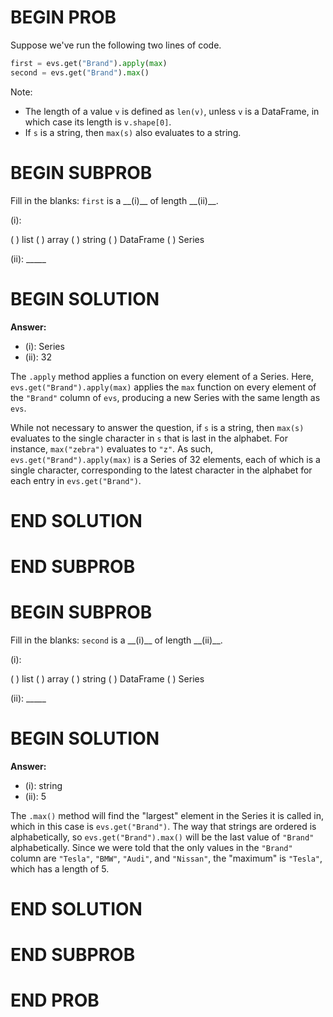 # BEGIN PROB

Suppose we've run the following two lines of code.
​
```py
first = evs.get("Brand").apply(max) 
second = evs.get("Brand").max()
```

Note:

 - The length of a value `v` is defined as `len(v)`, unless `v` is a DataFrame, in which case its length is `v.shape[0]`.
 - If `s` is a string, then `max(s)` also evaluates to a string.

# BEGIN SUBPROB

Fill in the blanks: `first` is a \_\_(i)\_\_ of length \_\_(ii)\_\_.

(i):

( ) list
( ) array
( ) string
( ) DataFrame
( ) Series

(ii): _____

# BEGIN SOLUTION

**Answer:**

- (i): Series 
- (ii): 32

The `.apply` method applies a function on every element of a Series. Here, `evs.get("Brand").apply(max)` applies the `max` function on every element of the `"Brand"` column of `evs`, producing a new Series with the same length as `evs`.

While not necessary to answer the question, if `s` is a string, then `max(s)` evaluates to the single character in `s` that is last in the alphabet. For instance, `max("zebra")` evaluates to `"z"`. As such, `evs.get("Brand").apply(max)` is a Series of 32 elements, each of which is a single character, corresponding to the latest character in the alphabet for each entry in `evs.get("Brand")`.

# END SOLUTION

# END SUBPROB

# BEGIN SUBPROB

Fill in the blanks: `second` is a \_\_(i)\_\_ of length \_\_(ii)\_\_.

(i):

( ) list
( ) array
( ) string
( ) DataFrame
( ) Series

(ii): _____

# BEGIN SOLUTION

**Answer:**

- (i): string 
- (ii): 5

The `.max()` method will find the "largest" element in the Series it is called in, which in this case is `evs.get("Brand")`. The way that strings are ordered is alphabetically, so `evs.get("Brand").max()` will be the last value of `"Brand"` alphabetically. Since we were told that the only values in the `"Brand"` column are `"Tesla"`, `"BMW"`, `"Audi"`, and `"Nissan"`, the "maximum" is `"Tesla"`, which has a length of 5.

# END SOLUTION

# END SUBPROB

# END PROB
